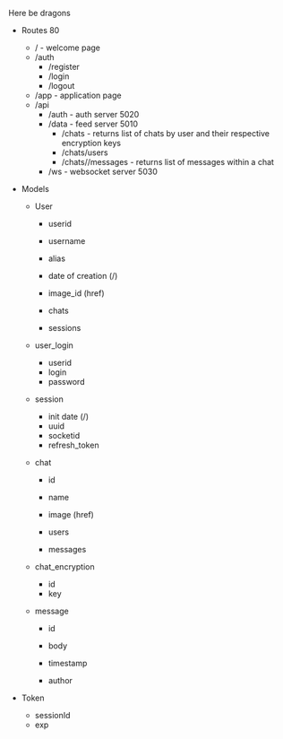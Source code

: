 Here be dragons

- Routes 80
    - / - welcome page
    - /auth
        - /register
        - /login
        - /logout
    - /app - application page
    - /api
        - /auth - auth server 5020
        - /data - feed server 5010
            - /chats - returns list of chats by user and their respective encryption keys
            - /chats/users
            - /chats/<chat-id>/messages - returns list of messages within a chat
        - /ws - websocket server 5030

- Models
    - User
        - userid
        - username
        - alias
        - date of creation (/)
        - image_id (href)

        - chats
        - sessions

    - user_login
        - userid
        - login
        - password

    - session
        - init date (/)
        - uuid
        - socketid
        - refresh_token

    - chat
        - id
        - name
        - image (href)
        
        - users
        - messages

    - chat_encryption
        - id
        - key

    - message
        - id
        - body
        - timestamp

        - author


- Token
    - sessionId
    - exp